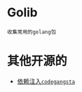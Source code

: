 # Golib 
    收集常用的golang包
    
# 其他开源的  

* [依赖注入`codegangsta`](https://github.com/codegangsta/inject/)
  
